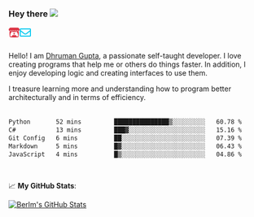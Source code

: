 ### Hey there <img src="https://media.giphy.com/media/hvRJCLFzcasrR4ia7z/giphy.gif" width="25px">

<a href="https://itch.io/profile/berlm">
  <img align="left" alt="Berlm's Itch" width="22px" src="/assets/itch-io.svg" />
</a>
<a href="mailto:ceo@berlm.me">
  <img align="left" alt="Email Berlm" width="22px" src="/assets/envelope.svg" />
</a>

<br />  
<br />  
  
Hello! I am [Dhruman Gupta](https://berlm.me/), a passionate self-taught developer. I love creating programs that help me or others do things faster. In addition, I enjoy developing logic and creating interfaces to use them.  

I treasure learning more and understanding how to program better architecturally and in terms of efficiency.  
<br />

<!--START_SECTION:waka-->
```text
Python       52 mins         ███████████████▒░░░░░░░░░   60.78 % 
C#           13 mins         ███▓░░░░░░░░░░░░░░░░░░░░░   15.16 % 
Git Config   6 mins          ██░░░░░░░░░░░░░░░░░░░░░░░   07.39 % 
Markdown     5 mins          █▓░░░░░░░░░░░░░░░░░░░░░░░   06.43 % 
JavaScript   4 mins          █▒░░░░░░░░░░░░░░░░░░░░░░░   04.86 % 
```
<!--END_SECTION:waka-->
<br />  

📈 **My GitHub Stats**:  

[![Berlm's GitHub Stats](https://github-readme-stats.vercel.app/api?username=dhrumangupta&theme=gotham&show_icons=true&count_private=true)](https://berlm.me)
